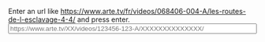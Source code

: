 Enter an url like https://www.arte.tv/fr/videos/068406-004-A/les-routes-de-l-esclavage-4-4/ and press enter.
    <input type="text" name="url" id="urlInput" style="width: 100%;" placeholder="https://www.arte.tv/XX/videos/123456-123-A/XXXXXXXXXXXXXX/">
    <div id="result" />
    <script>
      document.getElementById("urlInput").onchange = function(e) {

        const url = e.target.value;
        const id = url.split("/")[5];
        if (id === undefined) {
          alert("Malformed URL");
          return
        }
        // https://www.arte.tv/fr/videos/068406-004-A/les-routes-de-l-esclavage-4-4/
        const xobj = new XMLHttpRequest();
        xobj.responseType = 'json';
        xobj.open('GET', "https://api.arte.tv/api/player/v1/config/fr/" + id);
        xobj.onload = function() {
          function comp(array) {
            for (let i in array) {
              if (array[i] != 0) {
                return array[i];
              }
            }
            return 0;
          }
          const data = Object.values(xobj.response.videoJsonPlayer.VSR).sort(function(l, r) {
            return comp([r.bitrate - l.bitrate,
              r.mimeType.localeCompare(l.mimeType),
              r.versionShortLibelle.localeCompare(l.versionShortLibelle)
            ])
          })

          function create(t, a, f) {
            const n = document.createElement(t);
            for (let k in a) {
              n.appendChild(f(k, a[k]))
            }
            return n
          }

          function createLink(href, text) {
            a = document.createElement("a")
            a.href = href
            a.text = text
            return a
          }
          if (!data[0]) {
            alert("empty data");
            return
          }
          const table = create("table", data, function(_, v) {
            return create("tr", v, function(k, v) {
              return create("th", [null], function(_, _) {
                if (k === "url") {
                  return createLink(v, "link")
                }
                return document.createTextNode(v)
              })
            })
          })
          table.prepend(create("tr", data[0], function(k, _) {
            return create("th", [null], function(_, _) {
              return document.createTextNode(k)
            })
          }))
          const result = document.getElementById("result")
          result.prepend(table)
          result.prepend(createLink(url, url))
        };
        xobj.send(null)
      }
    </script>

  </body>
</html>
